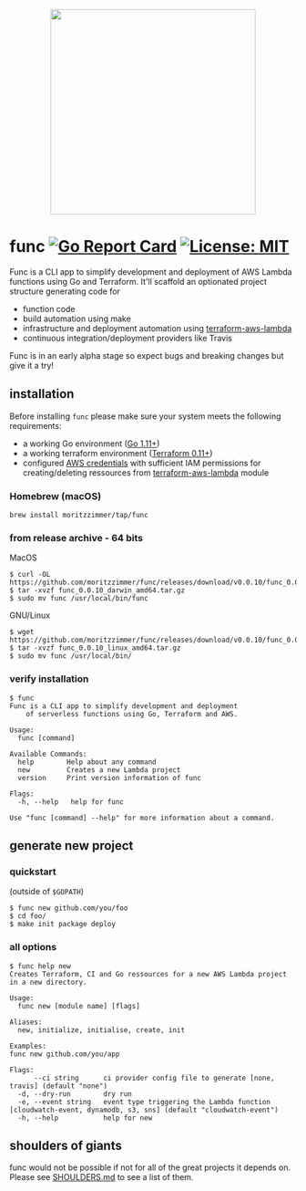 <p align="center"><img src="https://github.com/moritzzimmer/func/blob/master/logo.png" width="360"></p>

# func [![Go Report Card](https://goreportcard.com/badge/github.com/moritzzimmer/func)](https://goreportcard.com/badge/github.com/moritzzimmer/func) [![License: MIT](https://img.shields.io/badge/License-MIT-yellow.svg)](https://opensource.org/licenses/MIT)

Func is a CLI app to simplify development and deployment of AWS Lambda functions using Go and Terraform. It'll scaffold an optionated project structure generating code for

- function code
- build automation using make
- infrastructure and deployment automation using [terraform-aws-lambda](https://github.com/spring-media/terraform-aws-lambda)
- continuous integration/deployment providers like Travis

Func is in an early alpha stage so expect bugs and breaking changes but give it a try!

## installation

Before installing `func` please make sure your system meets the following requirements:

- a working Go environment ([Go 1.11+](https://golang.org/))
- a working terraform environment ([Terraform 0.11+](https://www.terraform.io/downloads.html))
- configured [AWS credentials](https://docs.aws.amazon.com/cli/latest/userguide/cli-chap-getting-started.html) with sufficient IAM permissions for creating/deleting ressources from [terraform-aws-lambda](https://github.com/spring-media/terraform-aws-lambda) module

### Homebrew (macOS)

```
brew install moritzzimmer/tap/func
```

### from release archive - 64 bits

MacOS

```
$ curl -OL https://github.com/moritzzimmer/func/releases/download/v0.0.10/func_0.0.10_darwin_amd64.tar.gz
$ tar -xvzf func_0.0.10_darwin_amd64.tar.gz
$ sudo mv func /usr/local/bin/func
```

GNU/Linux

```
$ wget https://github.com/moritzzimmer/func/releases/download/v0.0.10/func_0.0.10_linux_amd64.tar.gz
$ tar -xvzf func_0.0.10_linux_amd64.tar.gz
$ sudo mv func /usr/local/bin/
```

### verify installation

```
$ func
Func is a CLI app to simplify development and deployment
	of serverless functions using Go, Terraform and AWS.

Usage:
  func [command]

Available Commands:
  help        Help about any command
  new         Creates a new Lambda project
  version     Print version information of func

Flags:
  -h, --help   help for func

Use "func [command] --help" for more information about a command.
```

## generate new project

### quickstart

(outside of `$GOPATH`)

```
$ func new github.com/you/foo
$ cd foo/
$ make init package deploy
```

### all options

```
$ func help new
Creates Terraform, CI and Go ressources for a new AWS Lambda project
in a new directory.

Usage:
  func new [module name] [flags]

Aliases:
  new, initialize, initialise, create, init

Examples:
func new github.com/you/app

Flags:
      --ci string      ci provider config file to generate [none, travis] (default "none")
  -d, --dry-run        dry run
  -e, --event string   event type triggering the Lambda function [cloudwatch-event, dynamodb, s3, sns] (default "cloudwatch-event")
  -h, --help           help for new
```

## shoulders of giants

func would not be possible if not for all of the great projects it depends on. Please see [SHOULDERS.md](SHOULDERS.md) to see a list of them.
